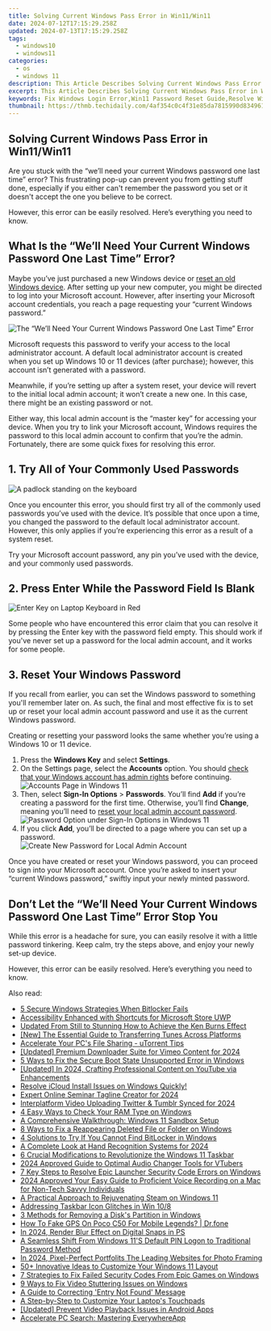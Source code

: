 ```yaml
---
title: Solving Current Windows Pass Error in Win11/Win11
date: 2024-07-12T17:15:29.258Z
updated: 2024-07-13T17:15:29.258Z
tags:
  - windows10
  - windows11
categories:
  - os
  - windows 11
description: This Article Describes Solving Current Windows Pass Error in Win11/Win11
excerpt: This Article Describes Solving Current Windows Pass Error in Win11/Win11
keywords: Fix Windows Login Error,Win11 Password Reset Guide,Resolve Win11 Logon Failure,Unlocking Win11 User Access,Remedy Windows Pass Error,Bypass Windows Lock Screen Issue,Correct Login Error in Windows 11
thumbnail: https://thmb.techidaily.com/4af354c0c4f31e85da7815990d834961f2e7342ecb73532a36e97929bcf9934e.jpg
---
```


## Solving Current Windows Pass Error in Win11/Win11

 Are you stuck with the “we’ll need your current Windows password one last time” error? This frustrating pop-up can prevent you from getting stuff done, especially if you either can't remember the password you set or it doesn't accept the one you believe to be correct.

 However, this error can be easily resolved. Here’s everything you need to know.

## What Is the “We’ll Need Your Current Windows Password One Last Time” Error?

 Maybe you’ve just purchased a new Windows device or [reset an old Windows device](https://www.makeuseof.com/tag/4-ways-factory-reset-windows-computer/). After setting up your new computer, you might be directed to log into your Microsoft account. However, after inserting your Microsoft account credentials, you reach a page requesting your “current Windows password.”

![The “We’ll Need Your Current Windows Password One Last Time” Error](https://static1.makeuseofimages.com/wordpress/wp-content/uploads/2023/08/the-we-ll-need-your-current-windows-password-one-last-time-error.jpg)

 Microsoft requests this password to verify your access to the local administrator account. A default local administrator account is created when you set up Windows 10 or 11 devices (after purchase); however, this account isn’t generated with a password.

 Meanwhile, if you’re setting up after a system reset, your device will revert to the initial local admin account; it won’t create a new one. In this case, there might be an existing password or not.

 Either way, this local admin account is the “master key” for accessing your device. When you try to link your Microsoft account, Windows requires the password to this local admin account to confirm that you’re the admin. Fortunately, there are some quick fixes for resolving this error.

## 1\. Try All of Your Commonly Used Passwords
![A padlock standing on the keyboard](https://static1.makeuseofimages.com/wordpress/wp-content/uploads/2023/08/password-pc-keyboard.jpg)

 Once you encounter this error, you should first try all of the commonly used passwords you’ve used with the device. It’s possible that once upon a time, you changed the password to the default local administrator account. However, this only applies if you’re experiencing this error as a result of a system reset.

 Try your Microsoft account password, any pin you’ve used with the device, and your commonly used passwords.

## 2\. Press Enter While the Password Field Is Blank
![Enter Key on Laptop Keyboard in Red](https://thmb.techidaily.com/14e8ddcfb81fc424c37a798e2f4fac450a83bd3f6d231984ceb0349e3e717f14.jpg)

 Some people who have encountered this error claim that you can resolve it by pressing the Enter key with the password field empty. This should work if you've never set up a password for the local admin account, and it works for some people.

## 3\. Reset Your Windows Password

 If you recall from earlier, you can set the Windows password to something you'll remember later on. As such, the final and most effective fix is to set up or reset your local admin account password and use it as the current Windows password.

 Creating or resetting your password looks the same whether you’re using a Windows 10 or 11 device.

1. Press the **Windows Key** and select **Settings**.
2. On the Settings page, select the **Accounts** option. You should [check that your Windows account has admin rights](https://www.makeuseof.com/check-windows-account-admin-rights/) before continuing.  
![Accounts Page in Windows 11](https://static1.makeuseofimages.com/wordpress/wp-content/uploads/2023/08/accounts-page-in-windows-11.jpg)
3. Then, select **Sign-In Options** \> **Passwords**. You’ll find **Add** if you’re creating a password for the first time. Otherwise, you’ll find **Change**, meaning you’ll need to [reset your local admin account password](https://www.makeuseof.com/tag/3-ways-to-reset-the-forgotten-windows-administrator-password/).  
![Password Option under Sign-In Options in Windows 11](https://static1.makeuseofimages.com/wordpress/wp-content/uploads/2023/08/password-option-under-sign-in-options-in-windows-11.jpg)
4. If you click **Add**, you’ll be directed to a page where you can set up a password.  
![Create New Password for Local Admin Account](https://static1.makeuseofimages.com/wordpress/wp-content/uploads/2023/08/create-new-password-for-local-admin-account.jpg)

 Once you have created or reset your Windows password, you can proceed to sign into your Microsoft account. Once you’re asked to insert your “current Windows password,” swiftly input your newly minted password.

## Don’t Let the “We’ll Need Your Current Windows Password One Last Time” Error Stop You

 While this error is a headache for sure, you can easily resolve it with a little password tinkering. Keep calm, try the steps above, and enjoy your newly set-up device.

 However, this error can be easily resolved. Here’s everything you need to know.



<ins class="adsbygoogle"
      style="display:block"
      data-ad-client="ca-pub-7571918770474297"
      data-ad-slot="8358498916"
      data-ad-format="auto"
      data-full-width-responsive="true"></ins>
<span class="atpl-alsoreadstyle">Also read:</span>
<div><ul>
<li><a href="https://win11-tips.techidaily.com/5-secure-windows-strategies-when-bitlocker-fails/"><u>5 Secure Windows Strategies When Bitlocker Fails</u></a></li>
<li><a href="https://win11-tips.techidaily.com/accessibility-enhanced-with-shortcuts-for-microsoft-store-uwp/"><u>Accessibility Enhanced with Shortcuts for Microsoft Store UWP</u></a></li>
<li><a href="https://smart-video-creator.techidaily.com/updated-from-still-to-stunning-how-to-achieve-the-ken-burns-effect/"><u>Updated From Still to Stunning How to Achieve the Ken Burns Effect</u></a></li>
<li><a href="https://some-approaches.techidaily.com/new-the-essential-guide-to-transferring-tunes-across-platforms/"><u>[New] The Essential Guide to Transferring Tunes Across Platforms</u></a></li>
<li><a href="https://win11-tips.techidaily.com/accelerate-your-pcs-file-sharing-utorrent-tips/"><u>Accelerate Your PC's File Sharing - uTorrent Tips</u></a></li>
<li><a href="https://vimeo-videos.techidaily.com/updated-premium-downloader-suite-for-vimeo-content-for-2024/"><u>[Updated] Premium Downloader Suite for Vimeo Content for 2024</u></a></li>
<li><a href="https://win11-tips.techidaily.com/5-ways-to-fix-the-secure-boot-state-unsupported-error-in-windows/"><u>5 Ways to Fix the Secure Boot State Unsupported Error in Windows</u></a></li>
<li><a href="https://facebook-video-share.techidaily.com/updated-in-2024-crafting-professional-content-on-youtube-via-enhancements/"><u>[Updated] In 2024, Crafting Professional Content on YouTube via Enhancements</u></a></li>
<li><a href="https://win11-tips.techidaily.com/1719353940627-resolve-icloud-install-issues-on-windows-quickly/"><u>Resolve iCloud Install Issues on Windows Quickly!</u></a></li>
<li><a href="https://article-helps.techidaily.com/expert-online-seminar-tagline-creator-for-2024/"><u>Expert Online Seminar Tagline Creator for 2024</u></a></li>
<li><a href="https://twitter-clips.techidaily.com/interplatform-video-uploading-twitter-and-tumblr-synced-for-2024/"><u>Interplatform Video Uploading  Twitter & Tumblr Synced for 2024</u></a></li>
<li><a href="https://win11-tips.techidaily.com/4-easy-ways-to-check-your-ram-type-on-windows/"><u>4 Easy Ways to Check Your RAM Type on Windows</u></a></li>
<li><a href="https://win11-tips.techidaily.com/a-comprehensive-walkthrough-windows-11-sandbox-setup/"><u>A Comprehensive Walkthrough: Windows 11 Sandbox Setup</u></a></li>
<li><a href="https://win11-tips.techidaily.com/8-ways-to-fix-a-reappearing-deleted-file-or-folder-on-windows/"><u>8 Ways to Fix a Reappearing Deleted File or Folder on Windows</u></a></li>
<li><a href="https://win11-tips.techidaily.com/4-solutions-to-try-if-you-cannot-find-bitlocker-in-windows/"><u>4 Solutions to Try If You Cannot Find BitLocker in Windows</u></a></li>
<li><a href="https://extra-tips.techidaily.com/a-complete-look-at-hand-recognition-systems-for-2024/"><u>A Complete Look at Hand Recognition Systems for 2024</u></a></li>
<li><a href="https://win11-tips.techidaily.com/6-crucial-modifications-to-revolutionize-the-windows-11-taskbar/"><u>6 Crucial Modifications to Revolutionize the Windows 11 Taskbar</u></a></li>
<li><a href="https://article-posts.techidaily.com/2024-approved-guide-to-optimal-audio-changer-tools-for-vtubers/"><u>2024 Approved  Guide to Optimal Audio Changer Tools for VTubers</u></a></li>
<li><a href="https://win11-tips.techidaily.com/7-key-steps-to-resolve-epic-launcher-security-code-errors-on-windows/"><u>7 Key Steps to Resolve Epic Launcher Security Code Errors on Windows</u></a></li>
<li><a href="https://audio-editing.techidaily.com/2024-approved-your-easy-guide-to-proficient-voice-recording-on-a-mac-for-non-tech-savvy-individuals/"><u>2024 Approved Your Easy Guide to Proficient Voice Recording on a Mac for Non-Tech Savvy Individuals</u></a></li>
<li><a href="https://win11-tips.techidaily.com/a-practical-approach-to-rejuvenating-steam-on-windows-11/"><u>A Practical Approach to Rejuvenating Steam on Windows 11</u></a></li>
<li><a href="https://win11-tips.techidaily.com/addressing-taskbar-icon-glitches-in-win-108/"><u>Addressing Taskbar Icon Glitches in Win 10/8</u></a></li>
<li><a href="https://win11-tips.techidaily.com/3-methods-for-removing-a-disks-partition-in-windows/"><u>3 Methods for Removing a Disk's Partition in Windows</u></a></li>
<li><a href="https://fake-location.techidaily.com/how-to-fake-gps-on-poco-c50-for-mobile-legends-drfone-by-drfone-virtual-android/"><u>How To Fake GPS On Poco C50 For Mobile Legends? | Dr.fone</u></a></li>
<li><a href="https://extra-support.techidaily.com/in-2024-render-blur-effect-on-digital-snaps-in-ps/"><u>In 2024, Render Blur Effect on Digital Snaps in PS</u></a></li>
<li><a href="https://win11-tips.techidaily.com/a-seamless-shift-from-windows-11s-default-pin-logon-to-traditional-password-method/"><u>A Seamless Shift From Windows 11'S Default PIN Logon to Traditional Password Method</u></a></li>
<li><a href="https://extra-skills.techidaily.com/in-2024-pixel-perfect-portfolits-the-leading-websites-for-photo-framing/"><u>In 2024, Pixel-Perfect Portfolits  The Leading Websites for Photo Framing</u></a></li>
<li><a href="https://win11-tips.techidaily.com/50plus-innovative-ideas-to-customize-your-windows-11-layout/"><u>50+ Innovative Ideas to Customize Your Windows 11 Layout</u></a></li>
<li><a href="https://win11-tips.techidaily.com/7-strategies-to-fix-failed-security-codes-from-epic-games-on-windows/"><u>7 Strategies to Fix Failed Security Codes From Epic Games on Windows</u></a></li>
<li><a href="https://win11-tips.techidaily.com/9-ways-to-fix-video-stuttering-issues-on-windows/"><u>9 Ways to Fix Video Stuttering Issues on Windows</u></a></li>
<li><a href="https://win11-tips.techidaily.com/a-guide-to-correcting-entry-not-found-message/"><u>A Guide to Correcting 'Entry Not Found' Message</u></a></li>
<li><a href="https://win11-tips.techidaily.com/a-step-by-step-to-customize-your-laptops-touchpads/"><u>A Step-by-Step to Customize Your Laptop's Touchpads</u></a></li>
<li><a href="https://facebook-video-recording.techidaily.com/updated-prevent-video-playback-issues-in-android-apps/"><u>[Updated] Prevent Video Playback Issues in Android Apps</u></a></li>
<li><a href="https://win11-tips.techidaily.com/accelerate-pc-search-mastering-everywhereapp/"><u>Accelerate PC Search: Mastering EverywhereApp</u></a></li>
</ul></div>
